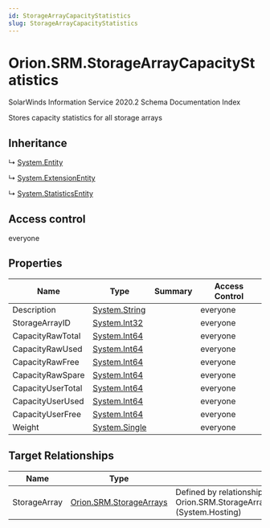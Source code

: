 ```yaml
---
id: StorageArrayCapacityStatistics
slug: StorageArrayCapacityStatistics
---
```


# Orion.SRM.StorageArrayCapacityStatistics

SolarWinds Information Service 2020.2 Schema Documentation Index

Stores capacity statistics for all storage arrays

## Inheritance

↳ [System.Entity](./../System/Entity)

↳ [System.ExtensionEntity](./../System/ExtensionEntity)

↳ [System.StatisticsEntity](./../System/StatisticsEntity)

## Access control

everyone

## Properties

| Name | Type | Summary | Access Control |
| ------ | ------ | ------ | ------ |
| Description | [System.String](https://docs.microsoft.com/en-us/dotnet/api/system.string) |  | everyone |
| StorageArrayID | [System.Int32](https://docs.microsoft.com/en-us/dotnet/api/system.int32) |  | everyone |
| CapacityRawTotal | [System.Int64](https://docs.microsoft.com/en-us/dotnet/api/system.int64) |  | everyone |
| CapacityRawUsed | [System.Int64](https://docs.microsoft.com/en-us/dotnet/api/system.int64) |  | everyone |
| CapacityRawFree | [System.Int64](https://docs.microsoft.com/en-us/dotnet/api/system.int64) |  | everyone |
| CapacityRawSpare | [System.Int64](https://docs.microsoft.com/en-us/dotnet/api/system.int64) |  | everyone |
| CapacityUserTotal | [System.Int64](https://docs.microsoft.com/en-us/dotnet/api/system.int64) |  | everyone |
| CapacityUserUsed | [System.Int64](https://docs.microsoft.com/en-us/dotnet/api/system.int64) |  | everyone |
| CapacityUserFree | [System.Int64](https://docs.microsoft.com/en-us/dotnet/api/system.int64) |  | everyone |
| Weight | [System.Single](https://docs.microsoft.com/en-us/dotnet/api/system.single) |  | everyone |

## Target Relationships

| Name | Type | Notes |
| ------ | ------ | ------ |
| StorageArray | [Orion.SRM.StorageArrays](./../Orion.SRM/StorageArrays) | Defined by relationship Orion.SRM.StorageArraysReferencesStorageArrayCapacityStatistics (System.Hosting) |

